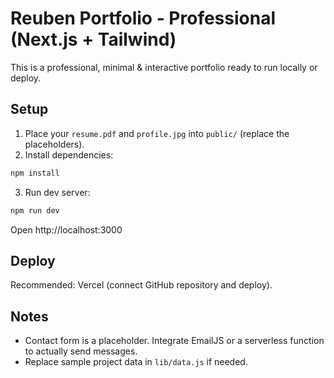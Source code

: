 # Reuben Portfolio - Professional (Next.js + Tailwind)

This is a professional, minimal & interactive portfolio ready to run locally or deploy.

## Setup

1. Place your `resume.pdf` and `profile.jpg` into `public/` (replace the placeholders).
2. Install dependencies:
```bash
npm install
```

3. Run dev server:
```bash
npm run dev
```

Open http://localhost:3000

## Deploy

Recommended: Vercel (connect GitHub repository and deploy).

## Notes

- Contact form is a placeholder. Integrate EmailJS or a serverless function to actually send messages.
- Replace sample project data in `lib/data.js` if needed.
